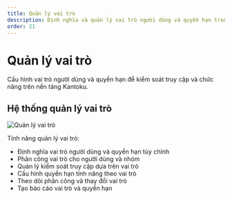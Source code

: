 ```yaml
---
title: Quản lý vai trò
description: Định nghĩa và quản lý vai trò người dùng và quyền hạn trong toàn hệ thống.
order: 21
---
```


# Quản lý vai trò

Cấu hình vai trò người dùng và quyền hạn để kiểm soát truy cập và chức năng trên nền tảng Kantoku.

## Hệ thống quản lý vai trò

![Quản lý vai trò](/guide-books/web-version/21-role-management.jpg)

Tính năng quản lý vai trò:
- Định nghĩa vai trò người dùng và quyền hạn tùy chỉnh
- Phân công vai trò cho người dùng và nhóm
- Quản lý kiểm soát truy cập dựa trên vai trò
- Cấu hình quyền hạn tính năng theo vai trò
- Theo dõi phân công và thay đổi vai trò
- Tạo báo cáo vai trò và quyền hạn
